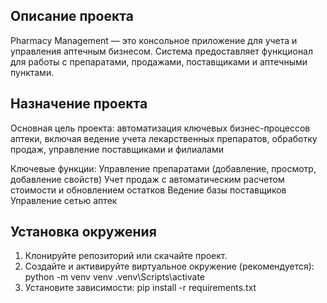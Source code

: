 ## Описание проекта
Pharmacy Management — это консольное приложение для учета и управления аптечным бизнесом. Система предоставляет функционал для работы с препаратами, продажами, поставщиками и аптечными пунктами.

## Назначение проекта
Основная цель проекта: автоматизация ключевых бизнес-процессов аптеки, включая ведение учета лекарственных препаратов, обработку продаж, управление поставщиками и филиалами

Ключевые функции:
Управление препаратами (добавление, просмотр, добавление свойств)
Учет продаж с автоматическим расчетом стоимости и обновлением остатков
Ведение базы поставщиков
Управление сетью аптек

## Установка окружения 
1. Клонируйте репозиторий или скачайте проект. 
2. Создайте и активируйте виртуальное окружение (рекомендуется): 
python -m venv venv 
.venv\Scripts\activate 
3. Установите зависимости: 
pip install -r requirements.txt

